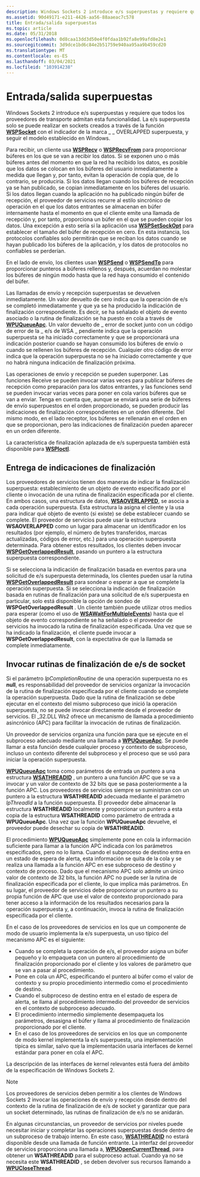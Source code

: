 ```yaml
---
description: Windows Sockets 2 introduce e/s superpuestas y requiere que todos los proveedores de transporte admitan esta funcionalidad.
ms.assetid: 90d49171-e211-4426-aa56-88aaeac7c578
title: Entrada/salida superpuestas
ms.topic: article
ms.date: 05/31/2018
ms.openlocfilehash: 0d8caa13dd3d50e4f0fdaa1b92fa8e99afd8e2e1
ms.sourcegitcommit: 3d9dce1bd6c84e2b51759e940aa95aa9b459cd20
ms.translationtype: MT
ms.contentlocale: es-ES
ms.lasthandoff: 03/04/2021
ms.locfileid: "103914238"
---
```

# <a name="overlapped-inputoutput"></a>Entrada/salida superpuestas

Windows Sockets 2 introduce e/s superpuestas y requiere que todos los proveedores de transporte admitan esta funcionalidad. La e/s superpuesta solo se puede realizar en sockets creados a través de la función [**WSPSocket**](/windows/desktop/api/Ws2spi/nc-ws2spi-lpwspsocket) con el indicador de la marca \_ \_ OVERLAPPED superpuesta, y seguir el modelo establecido en Windows.

Para recibir, un cliente usa [**WSPRecv**](/previous-versions/windows/hardware/network/ff566309(v=vs.85)) o [**WSPRecvFrom**](/previous-versions/windows/desktop/legacy/ms742287(v=vs.85)) para proporcionar búferes en los que se van a recibir los datos. Si se exponen uno o más búferes antes del momento en que la red ha recibido los datos, es posible que los datos se colocan en los búferes del usuario inmediatamente a medida que llegan y, por tanto, evitan la operación de copia que, de lo contrario, se produciría. Si los datos llegan cuando los búferes de recepción ya se han publicado, se copian inmediatamente en los búferes del usuario. Si los datos llegan cuando la aplicación no ha publicado ningún búfer de recepción, el proveedor de servicios recurre al estilo sincrónico de operación en el que los datos entrantes se almacenan en búfer internamente hasta el momento en que el cliente emite una llamada de recepción y, por tanto, proporciona un búfer en el que se pueden copiar los datos. Una excepción a esto sería si la aplicación usa [**WSPSetSockOpt**](/previous-versions/windows/hardware/network/ff566318(v=vs.85)) para establecer el tamaño del búfer de recepción en cero. En esta instancia, los protocolos confiables solo permitirán que se reciban los datos cuando se hayan publicado los búferes de la aplicación, y los datos de protocolos no confiables se perderían.

En el lado de envío, los clientes usan [**WSPSend**](/previous-versions/windows/hardware/network/ff566316(v=vs.85)) o [**WSPSendTo**](/previous-versions/windows/desktop/legacy/ms742291(v=vs.85)) para proporcionar punteros a búferes rellenos y, después, acuerdan no molestar los búferes de ningún modo hasta que la red haya consumido el contenido del búfer.

Las llamadas de envío y recepción superpuestas se devuelven inmediatamente. Un valor devuelto de cero indica que la operación de e/s se completó inmediatamente y que ya se ha producido la indicación de finalización correspondiente. Es decir, se ha señalado el objeto de evento asociado o la rutina de finalización se ha puesto en cola a través de [**WPUQueueApc**](/windows/desktop/api/Ws2spi/nf-ws2spi-wpuqueueapc). Un valor devuelto de \_ error de socket junto con un código de error de la \_ e/s de WSA \_ pendiente indica que la operación superpuesta se ha iniciado correctamente y que se proporcionará una indicación posterior cuando se hayan consumido los búferes de envío o cuando se rellenen los búferes de recepción. Cualquier otro código de error indica que la operación superpuesta no se ha iniciado correctamente y que no habrá ninguna indicación de finalización próxima.

Las operaciones de envío y recepción se pueden superponer. Las funciones Receive se pueden invocar varias veces para publicar búferes de recepción como preparación para los datos entrantes, y las funciones send se pueden invocar varias veces para poner en cola varios búferes que se van a enviar. Tenga en cuenta que, aunque se enviará una serie de búferes de envío superpuestos en el orden proporcionado, se pueden producir las indicaciones de finalización correspondientes en un orden diferente. Del mismo modo, en el lado receptor, los búferes se rellenarán en el orden en que se proporcionan, pero las indicaciones de finalización pueden aparecer en un orden diferente.

La característica de finalización aplazada de e/s superpuesta también está disponible para [**WSPIoctl**](/previous-versions/windows/hardware/network/ff566296(v=vs.85)).

## <a name="delivering-completion-indications"></a>Entrega de indicaciones de finalización

Los proveedores de servicios tienen dos maneras de indicar la finalización superpuesta: establecimiento de un objeto de evento especificado por el cliente o invocación de una rutina de finalización especificada por el cliente. En ambos casos, una estructura de datos, [**WSAOVERLAPPED**](/windows/desktop/api/Winsock2/ns-winsock2-wsaoverlapped), se asocia a cada operación superpuesta. Esta estructura la asigna el cliente y la usa para indicar qué objeto de evento (si existe) se debe establecer cuando se complete. El proveedor de servicios puede usar la estructura **WSAOVERLAPPED** como un lugar para almacenar un identificador en los resultados (por ejemplo, el número de bytes transferidos, marcas actualizadas, códigos de error, etc.) para una operación superpuesta determinada. Para obtener estos resultados, los clientes deben invocar [**WSPGetOverlappedResult**](/windows/desktop/api/Ws2spi/nc-ws2spi-lpwspgetoverlappedresult), pasando un puntero a la estructura superpuesta correspondiente.

Si se selecciona la indicación de finalización basada en eventos para una solicitud de e/s superpuesta determinada, los clientes pueden usar la rutina [**WSPGetOverlappedResult**](/windows/desktop/api/Ws2spi/nc-ws2spi-lpwspgetoverlappedresult) para sondear o esperar a que se complete la operación superpuesta. Si se selecciona la indicación de finalización basada en rutinas de finalización para una solicitud de e/s superpuesta en particular, solo está disponible la opción de sondeo de **WSPGetOverlappedResult** . Un cliente también puede utilizar otros medios para esperar (como el uso de [**WSAWaitForMultipleEvents**](/windows/desktop/api/Winsock2/nf-winsock2-wsawaitformultipleevents)) hasta que el objeto de evento correspondiente se ha señalado o el proveedor de servicios ha invocado la rutina de finalización especificada. Una vez que se ha indicado la finalización, el cliente puede invocar a **WSPGetOverlappedResult**, con la expectativa de que la llamada se complete inmediatamente.

## <a name="invoking-socket-io-completion-routines"></a>Invocar rutinas de finalización de e/s de socket

Si el parámetro *lpCompletionRoutine* de una operación superpuesta no es **null**, es responsabilidad del proveedor de servicios organizar la invocación de la rutina de finalización especificada por el cliente cuando se complete la operación superpuesta. Dado que la rutina de finalización se debe ejecutar en el contexto del mismo subproceso que inició la operación superpuesta, no se puede invocar directamente desde el proveedor de servicios. El \_32.DLL Ws2 ofrece un mecanismo de llamada a procedimiento asincrónico (APC) para facilitar la invocación de rutinas de finalización.

Un proveedor de servicios organiza una función para que se ejecute en el subproceso adecuado mediante una llamada a [**WPUQueueApc**](/windows/desktop/api/Ws2spi/nf-ws2spi-wpuqueueapc). Se puede llamar a esta función desde cualquier proceso y contexto de subproceso, incluso un contexto diferente del subproceso y el proceso que se usó para iniciar la operación superpuesta.

[**WPUQueueApc**](/windows/desktop/api/Ws2spi/nf-ws2spi-wpuqueueapc) toma como parámetros de entrada un puntero a una estructura [**WSATHREADID**](/windows/desktop/api/Ws2spi/ns-ws2spi-wsathreadid) , un puntero a una función APC que se va a invocar y un valor de contexto de 32 bits que se pasa posteriormente a la función APC. Los proveedores de servicios siempre se suministran con un puntero a la estructura **WSATHREADID** adecuada mediante el parámetro *lpThreadId* a la función superpuesta. El proveedor debe almacenar la estructura **WSATHREADID** localmente y proporcionar un puntero a esta copia de la estructura **WSATHREADID** como parámetro de entrada a **WPUQueueApc**. Una vez que la función **WPUQueueApc** devuelve, el proveedor puede desechar su copia de **WSATHREADID**.

El procedimiento [**WPUQueueApc**](/windows/desktop/api/Ws2spi/nf-ws2spi-wpuqueueapc) simplemente pone en cola la información suficiente para llamar a la función APC indicada con los parámetros especificados, pero no lo llama. Cuando el subproceso de destino entra en un estado de espera de alerta, esta información se quita de la cola y se realiza una llamada a la función APC en ese subproceso de destino y contexto de proceso. Dado que el mecanismo APC solo admite un único valor de contexto de 32 bits, la función APC no puede ser la rutina de finalización especificada por el cliente, lo que implica más parámetros. En su lugar, el proveedor de servicios debe proporcionar un puntero a su propia función de APC que use el valor de contexto proporcionado para tener acceso a la información de los resultados necesarios para la operación superpuesta y, a continuación, invoca la rutina de finalización especificada por el cliente.

En el caso de los proveedores de servicios en los que un componente de modo de usuario implementa la e/s superpuesta, un uso típico del mecanismo APC es el siguiente:

-   Cuando se completa la operación de e/s, el proveedor asigna un búfer pequeño y lo empaqueta con un puntero al procedimiento de finalización proporcionado por el cliente y los valores de parámetro que se van a pasar al procedimiento.
-   Pone en cola un APC, especificando el puntero al búfer como el valor de contexto y su propio procedimiento intermedio como el procedimiento de destino.
-   Cuando el subproceso de destino entra en el estado de espera de alerta, se llama al procedimiento intermedio del proveedor de servicios en el contexto de subproceso adecuado.
-   El procedimiento intermedio simplemente desempaqueta los parámetros, desasigna el búfer y llama al procedimiento de finalización proporcionado por el cliente.
-   En el caso de los proveedores de servicios en los que un componente de modo kernel implementa la e/s superpuesta, una implementación típica es similar, salvo que la implementación usaría interfaces de kernel estándar para poner en cola el APC.

La descripción de las interfaces de kernel relevantes está fuera del ámbito de la especificación de Windows Sockets 2.

> [!Note]  
> Los proveedores de servicios deben permitir a los clientes de Windows Sockets 2 invocar las operaciones de envío y recepción desde dentro del contexto de la rutina de finalización de e/s de socket y garantizar que para un socket determinado, las rutinas de finalización de e/s no se anidarán.

 

En algunas circunstancias, un proveedor de servicios por niveles puede necesitar iniciar y completar las operaciones superpuestas desde dentro de un subproceso de trabajo interno. En este caso, [**WSATHREADID**](/windows/desktop/api/Ws2spi/ns-ws2spi-wsathreadid) no estará disponible desde una llamada de función entrante. La interfaz del proveedor de servicios proporciona una llamada a, [**WPUOpenCurrentThread**](/windows/desktop/api/Ws2spi/nf-ws2spi-wpuopencurrentthread), para obtener un **WSATHREADID** para el subproceso actual. Cuando ya no se necesita este **WSATHREADID** , se deben devolver sus recursos llamando a [**WPUCloseThread**](/windows/desktop/api/Ws2spi/nf-ws2spi-wpuclosethread).

 

 
